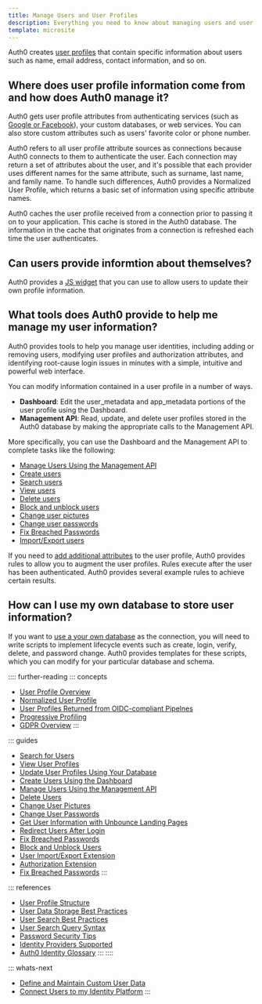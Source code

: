 ```yaml
---
title: Manage Users and User Profiles
description: Everything you need to know about managing users and user profiles
template: microsite
---
```


Auth0 creates [user profiles](/user-profile/overview-user-profile) that contain specific information about users such as name, email address, contact information, and so on. 

## Where does user profile information come from and how does Auth0 manage it?

Auth0 gets user profile attributes from authenticating services (such as [Google or Facebook](/connections/identity-providers-supported)), your custom databases, or web services. You can also store custom attributes such as users' favorite color or phone number.

Auth0 refers to all user profile attribute sources as connections because Auth0 connects to them to authenticate the user. Each connection may return a set of attributes about the user, and it's possible that each provider uses different names for the same attribute, such as surname, last name, and family name. To handle such differences, Auth0 provides a Normalized User Profile,  which returns a basic set of information using specific attribute names.

Auth0 caches the user profile received from a connection prior to passing it on to your application. This cache is stored in the Auth0 database. The information in the cache that originates from a connection is refreshed each time the user authenticates. 

## Can users provide informtion about themselves?

Auth0 provides a [JS widget](https://github.com/auth0-community/auth0-editprofile-widget) that you can use to allow users to update their own profile information.

## What tools does Auth0 provide to help me manage my user information?

Auth0 provides tools to help you manage user identities, including adding or removing users, modifying user profiles and authorization attributes, and identifying root-cause login issues in minutes with a simple, intuitive and powerful web interface. 

You can modify information contained in a user profile in a number of ways.

* **Dashboard**: Edit the user_metadata and app_metadata portions of the user profile using the Dashboard.
* **Management API**: Read, update, and delete user profiles stored in the Auth0 database by making the appropriate calls to the Management API.

More specifically, you can use the Dashboard and the Management API to complete tasks like the following:

* [Manage Users Using the Management API](/user-profile/manage-users-using-the-management-api)
* [Create users](/dashboard/create-users)
* [Search users](/search/v3)
* [View users](/user-profile/view-users)
* [Delete users](/user-profile/delete-users)
* [Block and unblock users](/user-profile/block-and-unblock-users)
* [Change user pictures](/user-profile/change-user-pictures)
* [Change user passwords](/connections/database/password-change)
* [Fix Breached Passwords](/anomaly-detection/breached-passwords)
* [Import/Export users](/extensions/user-import-export)

If you need to [add additional attributes](/microsites/manage-my-users/define-maintain-custom-user-data) to the user profile, Auth0 provides rules to allow you to augment the user profiles. Rules execute after the user has been authenticated. Auth0 provides several example rules to achieve certain results.

## How can I use my own database to store user information?

If you want to [use a your own database](/user-profile/update-user-profiles-using-your-database) as the connection, you will need to write scripts to implement lifecycle events such as create, login, verify, delete, and password change. Auth0 provides templates for these scripts, which you can modify for your particular database and schema.

:::: further-reading
::: concepts
  * [User Profile Overview](/user-profile/overview-user-profile)
  * [Normalized User Profile](/user-profile/normalized/auth0)
  * [User Profiles Returned from OIDC-compliant Pipelnes](/user-profile/normalized/oidc)
  * [Progressive Profiling](/user-profile/progressive-profiling)
  * [GDPR Overview](/compliance/overview-gdpr)
:::

::: guides
  * [Search for Users](/search/v3)
  * [View User Profiles](/user-profile/view-users)
  * [Update User Profiles Using Your Database](/user-profile/update-user-profiles-using-your-database)
  * [Create Users Using the Dashboard](/dashboard/create-users)
  * [Manage Users Using the Management API](/user-profile/manage-users-using-the-management-api)
  * [Delete Users](/user-profile/delete-users)
  * [Change User Pictures](/user-profile/change-user-pictures)
  * [Change User Passwords](/connections/database/password-change)
  * [Get User Information with Unbounce Landing Pages](get-user-information-with-unbounce-landing-pages)
  * [Redirect Users After Login](redirect-users-after-login)
  * [Fix Breached Passwords](/anomaly-detection/fix-breached-passwords)
  * [Block and Unblock Users](/user-profile/block-and-unblock-users)
  * [User Import/Export Extension](/extensions/user-import-export)
  * [Authorization Extension](/extensions/authorization-extension/v2)
  * [Fix Breached Passwords](/anomaly-detection/breached-passwords)
:::

::: references
  * [User Profile Structure](/user-profile/user-profile-structure)
  * [User Data Storage Best Practices](/user-profile/user-data-storage-best-practices)
  * [User Search Best Practices](/user-profile/user-search-best-practices)
  * [User Search Query Syntax](/search/v3/query-syntax)
  * [Password Security Tips](/anomaly-detection/password-security-tips)
  * [Identity Providers Supported](/connections/identity-providers-supported)
  * [Auth0 Identity Glossary](https://auth0.com/identity-glossary)
:::
::::

::: whats-next

* [Define and Maintain Custom User Data](/microsites/manage-my-users/define-maintain-custom-user-data)
* [Connect Users to my Identity Platform](/microsites/manage-my-users/connect-users-to-my-identity-platform)
:::